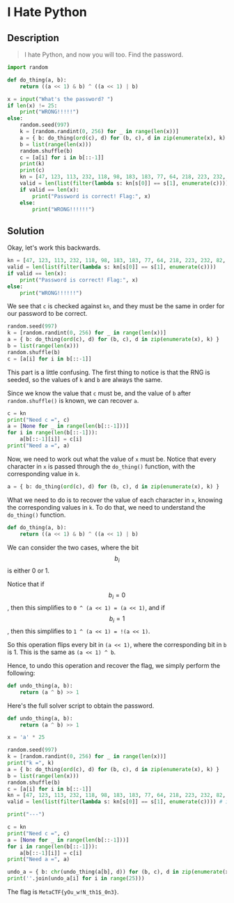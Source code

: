 # I Hate Python

## Description

> I hate Python, and now you will too. Find the password.

```python
import random

def do_thing(a, b):
    return ((a << 1) & b) ^ ((a << 1) | b)

x = input("What's the password? ")
if len(x) != 25:
    print("WRONG!!!!!")
else:
    random.seed(997)
    k = [random.randint(0, 256) for _ in range(len(x))]
    a = { b: do_thing(ord(c), d) for (b, c), d in zip(enumerate(x), k) }
    b = list(range(len(x)))
    random.shuffle(b)
    c = [a[i] for i in b[::-1]]
    print(k)
    print(c)
    kn = [47, 123, 113, 232, 118, 98, 183, 183, 77, 64, 218, 223, 232, 82, 16, 72, 68, 191, 54, 116, 38, 151, 174, 234, 127]
    valid = len(list(filter(lambda s: kn[s[0]] == s[1], enumerate(c))))
    if valid == len(x):
        print("Password is correct! Flag:", x)
    else:
        print("WRONG!!!!!!")
```

## Solution

Okay, let's work this backwards.

```python
kn = [47, 123, 113, 232, 118, 98, 183, 183, 77, 64, 218, 223, 232, 82, 16, 72, 68, 191, 54, 116, 38, 151, 174, 234, 127]
valid = len(list(filter(lambda s: kn[s[0]] == s[1], enumerate(c))))
if valid == len(x):
    print("Password is correct! Flag:", x)
else:
    print("WRONG!!!!!!")
```

We see that `c` is checked against `kn`, and they must be the same in order for our password to be correct.

```python
random.seed(997)
k = [random.randint(0, 256) for _ in range(len(x))]
a = { b: do_thing(ord(c), d) for (b, c), d in zip(enumerate(x), k) }
b = list(range(len(x)))
random.shuffle(b)
c = [a[i] for i in b[::-1]]
```

This part is a little confusing. The first thing to notice is that the RNG is seeded, so the values of `k` and `b` are always the same.

Since we know the value that `c` must be, and the value of `b` after `random.shuffle()` is known, we can recover `a`.

```python
c = kn
print("Need c =", c)
a = [None for _ in range(len(b[::-1]))]
for i in range(len(b[::-1])):
    a[b[::-1][i]] = c[i]
print("Need a =", a)
```

Now, we need to work out what the value of `x` must be. Notice that every character in `x` is passed through the `do_thing()` function, with the corresponding value in `k`.

```python
a = { b: do_thing(ord(c), d) for (b, c), d in zip(enumerate(x), k) }
```

What we need to do is to recover the value of each character in `x`, knowing the corresponding values in `k`. To do that, we need to understand the `do_thing()` function.

```python
def do_thing(a, b):
    return ((a << 1) & b) ^ ((a << 1) | b)
```

We can consider the two cases, where the bit $$b_i$$ is either 0 or 1.

Notice that if $$b_i=0$$, then this simplifies to `0 ^ (a << 1) = (a << 1)`, and if $$b_i=1$$, then this simplifies to `1 ^ (a << 1) = !(a << 1)`.

So this operation flips every bit in `(a << 1)`, where the corresponding bit in `b` is 1. This is the same as `(a << 1) ^ b`.

Hence, to undo this operation and recover the flag, we simply perform the following:

```python
def undo_thing(a, b):
    return (a ^ b) >> 1
```

Here's the full solver script to obtain the password.

```python
def undo_thing(a, b):
    return (a ^ b) >> 1

x = 'a' * 25

random.seed(997)
k = [random.randint(0, 256) for _ in range(len(x))]
print("k =", k)
a = { b: do_thing(ord(c), d) for (b, c), d in zip(enumerate(x), k) }
b = list(range(len(x)))
random.shuffle(b)
c = [a[i] for i in b[::-1]]
kn = [47, 123, 113, 232, 118, 98, 183, 183, 77, 64, 218, 223, 232, 82, 16, 72, 68, 191, 54, 116, 38, 151, 174, 234, 127]
valid = len(list(filter(lambda s: kn[s[0]] == s[1], enumerate(c)))) # i.e. c = kn

print("---")

c = kn
print("Need c =", c)
a = [None for _ in range(len(b[::-1]))]
for i in range(len(b[::-1])):
    a[b[::-1][i]] = c[i]
print("Need a =", a)

undo_a = { b: chr(undo_thing(a[b], d)) for (b, c), d in zip(enumerate(x), k) }
print(''.join(undo_a[i] for i in range(25)))
```

The flag is `MetaCTF{yOu_w!N_th1$_0n3}`.
